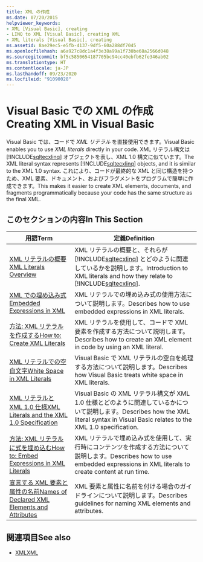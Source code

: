 ```yaml
---
title: XML の作成
ms.date: 07/20/2015
helpviewer_keywords:
- XML [Visual Basic], creating
- LINQ to XML [Visual Basic], creating XML
- XML literals [Visual Basic], creating
ms.assetid: 8ae29ec5-e5fb-4137-9df5-60a288df7045
ms.openlocfilehash: a6a927c8dc1a4f3e38a99a1f730be68a2566d048
ms.sourcegitcommit: bf5c5850654187705bc94cc40ebfb62fe346ab02
ms.translationtype: HT
ms.contentlocale: ja-JP
ms.lasthandoff: 09/23/2020
ms.locfileid: "91090028"
---
```

# <a name="creating-xml-in-visual-basic"></a><span data-ttu-id="9b9a2-102">Visual Basic での XML の作成</span><span class="sxs-lookup"><span data-stu-id="9b9a2-102">Creating XML in Visual Basic</span></span>

<span data-ttu-id="9b9a2-103">Visual Basic では、コードで *XML リテラル* を直接使用できます。</span><span class="sxs-lookup"><span data-stu-id="9b9a2-103">Visual Basic enables you to use *XML literals* directly in your code.</span></span> <span data-ttu-id="9b9a2-104">XML リテラル構文は [!INCLUDE[sqltecxlinq](~/includes/sqltecxlinq-md.md)] オブジェクトを表し、XML 1.0 構文に似ています。</span><span class="sxs-lookup"><span data-stu-id="9b9a2-104">The XML literal syntax represents [!INCLUDE[sqltecxlinq](~/includes/sqltecxlinq-md.md)] objects, and it is similar to the XML 1.0 syntax.</span></span> <span data-ttu-id="9b9a2-105">これにより、コードが最終的な XML と同じ構造を持つため、XML 要素、ドキュメント、およびフラグメントをプログラムで簡単に作成できます。</span><span class="sxs-lookup"><span data-stu-id="9b9a2-105">This makes it easier to create XML elements, documents, and fragments programmatically because your code has the same structure as the final XML.</span></span>  
  
## <a name="in-this-section"></a><span data-ttu-id="9b9a2-106">このセクションの内容</span><span class="sxs-lookup"><span data-stu-id="9b9a2-106">In This Section</span></span>  
  
|<span data-ttu-id="9b9a2-107">用語</span><span class="sxs-lookup"><span data-stu-id="9b9a2-107">Term</span></span>|<span data-ttu-id="9b9a2-108">定義</span><span class="sxs-lookup"><span data-stu-id="9b9a2-108">Definition</span></span>|  
|---|---|  
|[<span data-ttu-id="9b9a2-109">XML リテラルの概要</span><span class="sxs-lookup"><span data-stu-id="9b9a2-109">XML Literals Overview</span></span>](xml-literals-overview.md)|<span data-ttu-id="9b9a2-110">XML リテラルの概要と、それらが [!INCLUDE[sqltecxlinq](~/includes/sqltecxlinq-md.md)] とどのように関連しているかを説明します。</span><span class="sxs-lookup"><span data-stu-id="9b9a2-110">Introduction to XML literals and how they relate to [!INCLUDE[sqltecxlinq](~/includes/sqltecxlinq-md.md)].</span></span>|  
|[<span data-ttu-id="9b9a2-111">XML での埋め込み式</span><span class="sxs-lookup"><span data-stu-id="9b9a2-111">Embedded Expressions in XML</span></span>](embedded-expressions-in-xml.md)|<span data-ttu-id="9b9a2-112">XML リテラルでの埋め込み式の使用方法について説明します。</span><span class="sxs-lookup"><span data-stu-id="9b9a2-112">Describes how to use embedded expressions in XML literals.</span></span>|  
|[<span data-ttu-id="9b9a2-113">方法: XML リテラルを作成する</span><span class="sxs-lookup"><span data-stu-id="9b9a2-113">How to: Create XML Literals</span></span>](how-to-create-xml-literals.md)|<span data-ttu-id="9b9a2-114">XML リテラルを使用して、コードで XML 要素を作成する方法について説明します。</span><span class="sxs-lookup"><span data-stu-id="9b9a2-114">Describes how to create an XML element in code by using an XML literal.</span></span>|  
|[<span data-ttu-id="9b9a2-115">XML リテラルでの空白文字</span><span class="sxs-lookup"><span data-stu-id="9b9a2-115">White Space in XML Literals</span></span>](white-space-in-xml-literals.md)|<span data-ttu-id="9b9a2-116">Visual Basic で XML リテラルの空白を処理する方法について説明します。</span><span class="sxs-lookup"><span data-stu-id="9b9a2-116">Describes how Visual Basic treats white space in XML literals.</span></span>|  
|[<span data-ttu-id="9b9a2-117">XML リテラルと XML 1.0 仕様</span><span class="sxs-lookup"><span data-stu-id="9b9a2-117">XML Literals and the XML 1.0 Specification</span></span>](xml-literals-and-the-xml-1-0-specification.md)|<span data-ttu-id="9b9a2-118">Visual Basic の XML リテラル構文が XML 1.0 仕様とどのように関連しているかについて説明します。</span><span class="sxs-lookup"><span data-stu-id="9b9a2-118">Describes how the XML literal syntax in Visual Basic relates to the XML 1.0 specification.</span></span>|  
|[<span data-ttu-id="9b9a2-119">方法: XML リテラルに式を埋め込む</span><span class="sxs-lookup"><span data-stu-id="9b9a2-119">How to: Embed Expressions in XML Literals</span></span>](how-to-embed-expressions-in-xml-literals.md)|<span data-ttu-id="9b9a2-120">XML リテラルで埋め込み式を使用して、実行時にコンテンツを作成する方法について説明します。</span><span class="sxs-lookup"><span data-stu-id="9b9a2-120">Describes how to use embedded expressions in XML literals to create content at run time.</span></span>|  
|[<span data-ttu-id="9b9a2-121">宣言する XML 要素と属性の名前</span><span class="sxs-lookup"><span data-stu-id="9b9a2-121">Names of Declared XML Elements and Attributes</span></span>](names-of-declared-xml-elements-and-attributes.md)|<span data-ttu-id="9b9a2-122">XML 要素と属性に名前を付ける場合のガイドラインについて説明します。</span><span class="sxs-lookup"><span data-stu-id="9b9a2-122">Describes guidelines for naming XML elements and attributes.</span></span>|  
  
## <a name="see-also"></a><span data-ttu-id="9b9a2-123">関連項目</span><span class="sxs-lookup"><span data-stu-id="9b9a2-123">See also</span></span>

- [<span data-ttu-id="9b9a2-124">XML</span><span class="sxs-lookup"><span data-stu-id="9b9a2-124">XML</span></span>](index.md)
